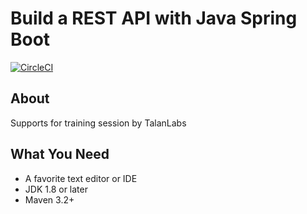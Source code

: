 # Build a REST API with Java Spring Boot

[![CircleCI](https://circleci.com/gh/jrollin/build-rest-api-with-java.svg?style=svg)](https://circleci.com/gh/jrollin/build-rest-api-with-java)

## About 

Supports for training session by TalanLabs 

## What You Need

* A favorite text editor or IDE
* JDK 1.8 or later
* Maven 3.2+
